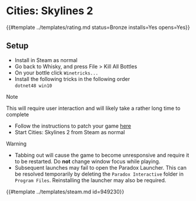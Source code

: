 # Cities: Skylines 2
<!-- script:Aliases [
    "Cities Skylines 2"
] -->

{{#template ../templates/rating.md status=Bronze installs=Yes opens=Yes}}

## Setup

- Install in Steam as normal
- Go back to Whisky, and press File > Kill All Bottles
- On your bottle click `Winetricks...`
- Install the following tricks in the following order\
  `dotnet48 win10`

> [!NOTE]
> This will require user interaction and will likely take a rather long time to complete

- Follow the instructions to patch your game [here](https://github.com/manolz1/cities2-gptk-fix)
- Start Cities: Skylines 2 from Steam as normal

> [!WARNING]
> - Tabbing out will cause the game to become unresponsive and require it to be restarted. Do **not** change window focus while playing.
> - Subsequent launches may fail to open the Paradox Launcher. This can be resolved temporarily by deleting the `Paradox Interactive` folder in `Program Files`. Reinstalling the launcher may also be required.

{{#template ../templates/steam.md id=949230}}